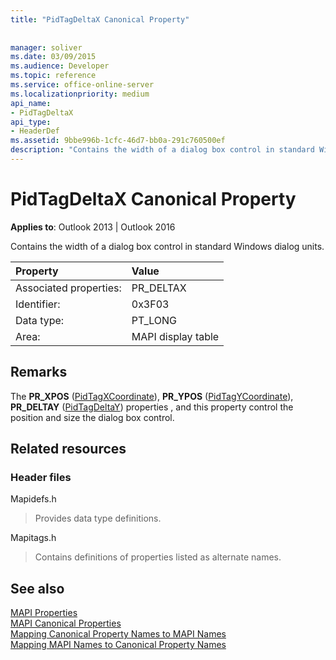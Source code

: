 ```yaml
---
title: "PidTagDeltaX Canonical Property"
 
 
manager: soliver
ms.date: 03/09/2015
ms.audience: Developer
ms.topic: reference
ms.service: office-online-server
ms.localizationpriority: medium
api_name:
- PidTagDeltaX
api_type:
- HeaderDef
ms.assetid: 9bbe996b-1cfc-46d7-bb0a-291c760500ef
description: "Contains the width of a dialog box control in standard Windows dialog units. This is one of the properties that determine the position and size the dialog box."
---
```


# PidTagDeltaX Canonical Property

**Applies to**: Outlook 2013 | Outlook 2016
  
Contains the width of a dialog box control in standard Windows dialog units.
  
|Property |Value |
|:-----|:-----|
|Associated properties:  <br/> |PR_DELTAX  <br/> |
|Identifier:  <br/> |0x3F03  <br/> |
|Data type:  <br/> |PT_LONG  <br/> |
|Area:  <br/> |MAPI display table  <br/> |

## Remarks

The **PR_XPOS** ([PidTagXCoordinate](pidtagxcoordinate-canonical-property.md)), **PR_YPOS** ([PidTagYCoordinate](pidtagycoordinate-canonical-property.md)), **PR_DELTAY** ([PidTagDeltaY](pidtagdeltay-canonical-property.md)) properties , and this property control the position and size the dialog box control.
  
## Related resources

### Header files

Mapidefs.h
  
> Provides data type definitions.

Mapitags.h
  
> Contains definitions of properties listed as alternate names.

## See also

[MAPI Properties](mapi-properties.md)  
[MAPI Canonical Properties](mapi-canonical-properties.md)  
[Mapping Canonical Property Names to MAPI Names](mapping-canonical-property-names-to-mapi-names.md)  
[Mapping MAPI Names to Canonical Property Names](mapping-mapi-names-to-canonical-property-names.md)

